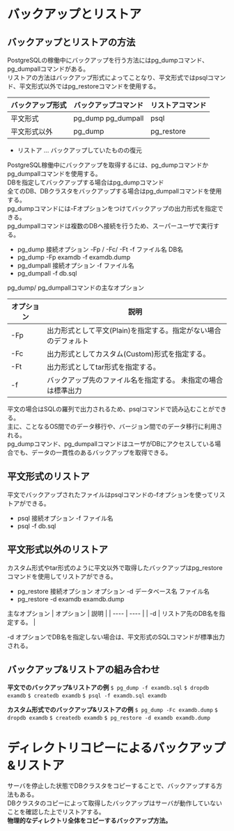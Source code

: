 # バックアップとリストア
## バックアップとリストアの方法

PostgreSQLの稼働中にバックアップを行う方法にはpg_dumpコマンド、pg_dumpallコマンドがある。  
リストアの方法はバックアップ形式によってことなり、平文形式ではpsqlコマンド、平文形式以外ではpg_restoreコマンドを使用する。  

| バックアップ形式 | バックアップコマンド | リストアコマンド |
| ---- | ---- | ---- |
| 平文形式 | pg_dump pg_dumpall | psql |
| 平文形式以外 | pg_dump | pg_restore | 
* リストア ... バックアップしていたものの復元  

PostgreSQL稼働中にバックアップを取得するには、pg_dumpコマンドかpg_dumpallコマンドを使用する。  
DBを指定してバックアップする場合はpg_dumpコマンド  
全てのDB、DBクラスタをバックアップする場合はpg_dumpallコマンドを使用する。  
pg_dumpコマンドには-Fオプションをつけてバックアップの出力形式を指定できる。  
pg_dumpallコマンドは複数のDBへ接続を行うため、スーパーユーザで実行する。  

* pg_dump 接続オプション -Fp / -Fc/ -Ft -f ファイル名 DB名 
* pg_dump -Fp examdb -f examdb.dump 
* pg_dumpall 接続オプション -f ファイル名  
* pg_dumpall -f db.sql

pg_dump/ pg_dumpallコマンドの主なオプション

| オプション | 説明 | 
| ---- | ---- |
| -Fp | 出力形式として平文(Plain)を指定する。指定がない場合のデフォルト | 
| -Fc | 出力形式としてカスタム(Custom)形式を指定する。 | 
| -Ft | 出力形式としてtar形式を指定する。 | 
| -f | バックアップ先のファイル名を指定する。 未指定の場合は標準出力 |

平文の場合はSQLの羅列で出力されるため、psqlコマンドで読み込むことができる。  
主に、ことなるOS間でのデータ移行や、バージョン間でのデータ移行に利用される。  
pg_dumpコマンド、pg_dumpallコマンドはユーザがDBにアクセスしている場合でも、データの一貫性のあるバックアップを取得できる。  

## 平文形式のリストア

平文でバックアップされたファイルはpsqlコマンドの-fオプションを使ってリストアができる。  
* psql 接続オプション -f ファイル名
* psql -f db.sql

## 平文形式以外のリストア

カスタム形式やtar形式のように平文以外で取得したバックアップはpg_restoreコマンドを使用してリストアができる。  
* pg_restore 接続オプション オプション -d データベース名 ファイル名
* pg_restore -d examdb examdb.dump

主なオプション
| オプション | 説明 |
| ---- | ---- |
| -d | リストア先のDB名を指定する。 |

-d オプションでDB名を指定しない場合は、平文形式のSQLコマンドが標準出力される。  

## バックアップ&リストアの組み合わせ

**平文でのバックアップ&リストアの例**
```$ pg_dump -f examdb.sql```
```$ dropdb examdb```
```$ createdb examdb```
```$ psql -f examdb.sql examdb```

**カスタム形式でのバックアップ&リストアの例**
```$ pg_dump -Fc examdb.dump```
```$ dropdb examdb```
```$ createdb examdb```
```$ pg_restore -d examdb examdb.dump```

# ディレクトリコピーによるバックアップ&リストア

サーバを停止した状態でDBクラスタをコピーすることで、バックアップする方法もある。  
DBクラスタのコピーによって取得したバックアップはサーバが動作していないことを確認した上でリストアする。  
**物理的なディレクトリ全体をコピーするバックアップ方法。**




